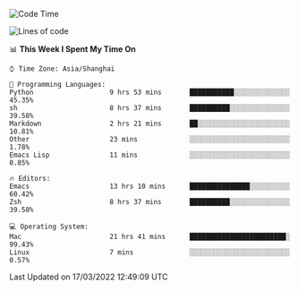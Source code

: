 <!--START_SECTION:waka-->
![Code Time](http://img.shields.io/badge/Code%20Time-667%20hrs%208%20mins-blue)

![Lines of code](https://img.shields.io/badge/From%20Hello%20World%20I%27ve%20Written-22%20Thousand%20lines%20of%20code-blue)

📊 **This Week I Spent My Time On** 

```text
⌚︎ Time Zone: Asia/Shanghai

💬 Programming Languages: 
Python                   9 hrs 53 mins       ███████████░░░░░░░░░░░░░░   45.35% 
sh                       8 hrs 37 mins       ██████████░░░░░░░░░░░░░░░   39.58% 
Markdown                 2 hrs 21 mins       ██░░░░░░░░░░░░░░░░░░░░░░░   10.81% 
Other                    23 mins             ░░░░░░░░░░░░░░░░░░░░░░░░░   1.78% 
Emacs Lisp               11 mins             ░░░░░░░░░░░░░░░░░░░░░░░░░   0.85%

🔥 Editors: 
Emacs                    13 hrs 10 mins      ███████████████░░░░░░░░░░   60.42% 
Zsh                      8 hrs 37 mins       ██████████░░░░░░░░░░░░░░░   39.58%

💻 Operating System: 
Mac                      21 hrs 41 mins      ████████████████████████░   99.43% 
Linux                    7 mins              ░░░░░░░░░░░░░░░░░░░░░░░░░   0.57%

```


 Last Updated on 17/03/2022 12:49:09 UTC
<!--END_SECTION:waka-->
